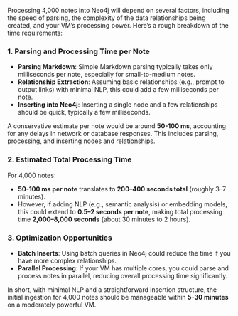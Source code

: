 Processing 4,000 notes into Neo4j will depend on several factors, including the speed of parsing, the complexity of the data relationships being created, and your VM’s processing power. Here’s a rough breakdown of the time requirements:

### 1. Parsing and Processing Time per Note

- **Parsing Markdown**: Simple Markdown parsing typically takes only milliseconds per note, especially for small-to-medium notes.
- **Relationship Extraction**: Assuming basic relationships (e.g., prompt to output links) with minimal NLP, this could add a few milliseconds per note.
- **Inserting into Neo4j**: Inserting a single node and a few relationships should be quick, typically a few milliseconds.

A conservative estimate per note would be around **50-100 ms**, accounting for any delays in network or database responses. This includes parsing, processing, and inserting nodes and relationships.

### 2. Estimated Total Processing Time

For 4,000 notes:

- **50-100 ms per note** translates to **200–400 seconds total** (roughly 3–7 minutes).
- However, if adding NLP (e.g., semantic analysis) or embedding models, this could extend to **0.5–2 seconds per note**, making total processing time **2,000–8,000 seconds** (about 30 minutes to 2 hours).

### 3. Optimization Opportunities

- **Batch Inserts**: Using batch queries in Neo4j could reduce the time if you have more complex relationships.
- **Parallel Processing**: If your VM has multiple cores, you could parse and process notes in parallel, reducing overall processing time significantly.

In short, with minimal NLP and a straightforward insertion structure, the initial ingestion for 4,000 notes should be manageable within **5-30 minutes** on a moderately powerful VM.
